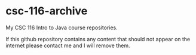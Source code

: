 # csc-116-archive

My CSC 116 Intro to Java course repositories. 

If this github repository contains any content that should not appear on the internet please contact me and I will remove them.
